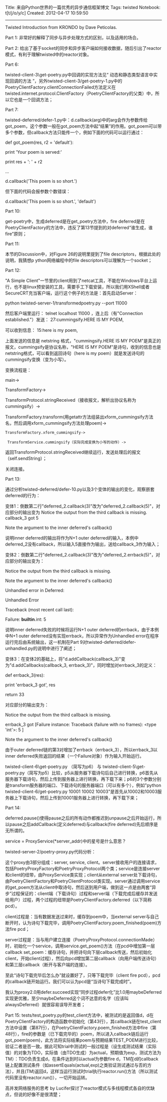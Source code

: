 Title: 来自Python世界的一篇优秀的异步通信框架博文
Tags: twisted
Notebook: t[t/j/o/y/c]
Created: 2012-04-17 10:59:50

------

Twisted Introduction from KRONDO by Dave Peticolas. 

 

Part 1: 非常好的解释了同步与异步处理方式的区别，以及适用的场合。

 

Part 2: 给出了基于socket的同步和异步客户端如何接收数据，随后引出了reactor模式，有利于理解twisted中的reactor对象。

 

Part 6: 

twisted-client-3\get-poetry.py中回调的实现方法见“ 动态和静态类型语言中实现回调的方法 ”，另外twisted-client-3/get-poetry-1.py中的PoetryClientFactory.clientConnectionFailed方法定义在twisted.internet.protocol.ClientFactory（PoetryClientFactory的父类）中，所以它也是一个回调方法；

 

Part 7:

twisted-deferred/defer-1.py中：d.callback(arg)中的arg会作为参数传给got_poem，这个参数一般在got_poem方法中起“结果”的作用。got_poem可以带多个参数，但callback方法只能传一个，例如下面的代码可以运行通过：

def got_poem(res, r2 = 'default'):

 print 'Your poem is served:'

 print res + ': ' + r2

...

d.callback('This poem is so short.')

但下面的代码会报参数个数错误：

 d.callback('This poem is so short.', 'default') 

 

 Part 10: 

 get-poetry中，生成deferred是在get_poetry方法中，fire deferred是在PoetryClientFactory的方法中，违反了第13节提到的对deferred“谁生成，谁fire”原则； 

 

 Part 11: 

 本节的Discussion中，对Figure 26的说明里提到了file descriptors，根据此处的说明，我猜想p ython网络编程中的file descriptors可以理解为一个socket；

 

 Part 12: 

 "A Simple Client"一节里的client用到了netcat工具，不能在Windows平台上运行，也不是linux预安装的工具，需要手工下载安装，所以我们用XShell或者SecureCRT充当客户端，运行这个例子的方法是：首先启动Server： 
 
 python twisted-server-1/transformedpoetry.py --port 11000 
 
然后客户端里运行： telnet localhost 11000 ，连上后（有"Connection established."）发送： 27:cummingsify.HERE IS MY POEM, 

可以收到信息： 15:here is my poem, 

上面发送的信息是 netstring 格式，"cummingsify.HERE IS MY POEM"是真正的报文，cummingsify是协议名称，"HERE IS MY POEM"是诗句，收到的信息也是netstring格式，可以看到返回诗句（here is my poem）就是发送诗句的cummingsify变换（变为小写）。

 变换流程是： 

 main-> 

  TransformFactory-> 

   TransformProtocol.stringReceived（接收报文，解析出协议名称为 cummingsify）->

   TransformFactory.transform(用getattr方法组装出xform_cummingsify方法名，然后调用xform_cummingsify方法处理poem)->

    TransformFactory.xform_cummingsify->

     TransformService.cummingsify（实际完成变换为小写的动作）->

   返回TransformProtocol.stringReceived继续运行，发送处理后的报文（self.sendString）；

   关闭连接。

 

 

 

 Part 13: 

 通过分析twisted-deferred/defer-10.py以及3个变体的输出的变化，观察嵌套deferred的行为： 

 变体1：倒数第二行"deferred_2.callback(3)"改为"deferred_2.callback(5)"，对应部分的输出变为 
 Notice the output from the third callback is missing. 
callback_3 got 5

 Note the argument to the inner deferred's callback() 
 
 说明inner deferred的输出将作为N+1 outer deferred的输入，本例中 deferred_2没有callback，所以输入5直接作为输出，送给callback_3作为输入；

 

变体2：倒数第二行"deferred_2.callback(3)"改为"deferred_2.errback(5)"，对应部分的输出变为：
 
Notice the output from the third callback is missing.

Note the argument to the inner deferred's callback()

Unhandled error in Deferred:

Unhandled Error

Traceback (most recent call last):

Failure: __builtin__.int: 5
 
说明inner deferred失败的时候将运行N+1 outer deferred的errback，由于本例中N+1 outer deferred没有实现errback，所以异常作为Unhandled error在程序运行完后由系统输出，这一机制在Part 9对twisted-deferred/defer-unhandled.py的说明中进行了阐述；

 

变体3：在变体2的基础上，将"d.addCallback(callback_3)"变为"d.addCallbacks(callback_3, errback_3)"，同时增加对errback_3的定义：
 
 def errback_3(res): 

  print 'errback_3 got', res 

  return 33 
 
 对应部分的输出变为： 
 
 Notice the output from the third callback is missing. 

 errback_3 got [Failure instance: Traceback (failure with no frames): <type 'int'>: 5 ] 

 Note the argument to the inner deferred's callback() 
 
 由于outer deferred链的第3对增加了errback（errback_3），所以errback_3以inner deferred失败返回的结果（一个Failure对象）作为输入开始运行。 

 

 twisted-client-6\get-poetry.py （简写为p6） 与 twisted-client-5\get-poetry.py（简写为p5）比较，p5从服务器下载诗句后自己进行转换，p6首先从服务器下载诗句，然后上传到服务器上进行转换，再下载下来；p6的3个参数分别是transform服务器的端口、下载诗句的服务器端口（可以有多个），例如"python twisted-client-6/get-poetry.py 10001 10002 10003"是首先从10002和10003服务器上下载诗句，然后上传到10001服务器上进行转换，再下载下来；

 

 

 

Part 14: 

deferred.pause()使得pause之后的所有动作都推迟到unpause之后开始运行，所以pause之后addCallback(定义deferred)与callback(fire deferred)先后顺序是无所谓的。

 

service = ProxyService(*server_addr)中的星号是什么意思？

 

twisted-server-2/poetry-proxy.py代码分析：

这个proxy由3部分组成：server, service, client。server接收用户的连接请求，包括PoetryProxyFactory和PoetryProxyProtocol两个类；service是连接server和client的纽带，由ProxyService类实现；client从external server处下载诗句，由PoetryClientFactory和PoetryClientProtocol类实现。server通过调用service的get_poem方法从client中取诗句，然后送到用户端，做到这一点是由两套“异步”过程保证的：client端（下载诗句）过程和server端（下载完成后缓存并发送给用户）过程，两个过程的纽带是PoetryClientFactory.deferred（以下简称pcd）。

client过程是：当有数据发送过来时，缓存到poem中，当external server与自己断开时，认为诗句下载完毕，调用PoetryClientFactory.poem_finished(poem)方法fire pcd；

server过程是：当与用户建立连接（PoetryProxyProtocol.connectionMade）时，初始化一个service，调用service.get_poem()方法（在pcd中增加第一层callback set_poem：缓存诗句，并把诗句向下层callback传送，然后初始化client，开始client过程），然后向pcd增加第二层callback（向用户端传送诗句）和第三层callback（断开与客户端的连接）。

至此“诗句下载完毕后怎么办”就设置好了，只等下载完毕（client fire pcd），pcd的callback链开始运行。我们可以认为pcd是“当诗句下载完成时”。

 

我认为proxy2.0用defer.succeed实现“同步过程defer化”比1.0用maybeDeferred实现更优雅，至少maybeDeferred这个词不达意的名字（应该叫alwaysDeferred）就很容易误导开发者；

 

Part 15: 
tests/test_poetry.py的test_client方法中，被测试的是返回值d，d在PoetryClientFactory的构造函数中初始化（第43行），其callback链在test_client方法中设置（第87行），在PoetryClientFactory.poem_finished方法中fire（第48行），fire的参数是（已下载完毕的）poem，所以进入callback链后运行got_poem(poem)，此方法将实际结果poem与预期结果TEST_POEM进行比较，验证二者是否一致。据此可知trial中测试的一般过程是（设生成测试结果（实际值）的对象为TDO，实际值（由TDO生成）为actual，预期值为exp，测试方法为TM）：TDO负责生成d，在条件达到时以actual为参数fire d，TM在d的callback链上配置测试条件（如assertEquals(actual,exp)之类验证测试通过与否的方法），并且(TM)返回d，这样当运行测试时trial执行reactor.run()方法（所以测试代码里没有reactor.run()），一切开始运转。 

 
 高并发网络服务的思考 by Lucifer探讨了reactor模式与多线程模式各自的优缺点，但说的好像不是很清楚；